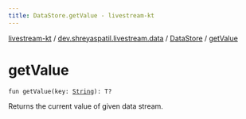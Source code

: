 ```yaml
---
title: DataStore.getValue - livestream-kt
---
```


[livestream-kt](../../index.html) / [dev.shreyaspatil.livestream.data](../index.html) / [DataStore](index.html) / [getValue](./get-value.html)

# getValue

`fun getValue(key: `[`String`](https://kotlinlang.org/api/latest/jvm/stdlib/kotlin/-string/index.html)`): T?`

Returns the current value of given data stream.

